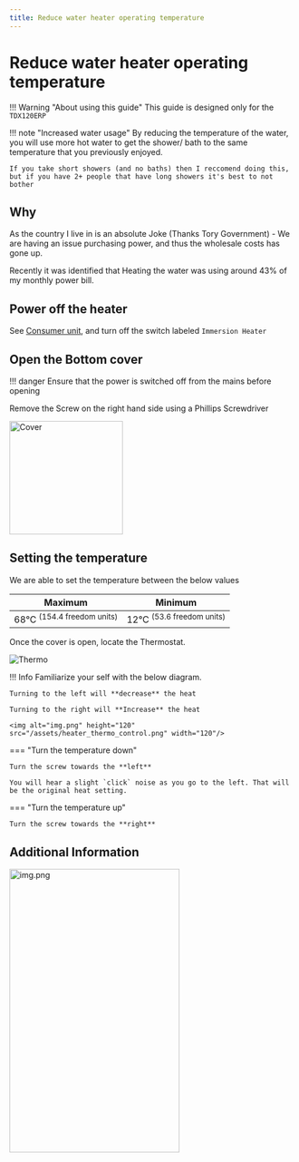 ```yaml
---
title: Reduce water heater operating temperature
---
```


# Reduce water heater operating temperature

!!! Warning "About using this guide"
    This guide is designed only for the `TDX120ERP`

!!! note "Increased water usage"
    By reducing the temperature of the water, you will use more hot water to get the shower/ bath to the same temperature
    that you previously enjoyed.

    If you take short showers (and no baths) then I reccomend doing this, but if you have 2+ people that have long showers it's best to not bother

## Why

As the country I live in is an absolute Joke (Thanks Tory Government) - We are having an issue purchasing power, and thus
the wholesale costs has gone up.

Recently it was identified that Heating the water was using around 43% of my monthly power bill.

## Power off the heater

See [Consumer unit](../cu/consumer-unit.md), and turn off the switch labeled `Immersion Heater`

## Open the Bottom cover

!!! danger
    Ensure that the power is switched off from the mains before opening


Remove the Screw on the right hand side using a Phillips Screwdriver


<img alt="Cover" height="200" src="/assets/heater_cover.jpeg" width="200"/>

## Setting the temperature

We are able to set the temperature between the below values

| Maximum                               | Minimum                              |
|---------------------------------------|--------------------------------------|
| 68°C <sup>(154.4 freedom units)</sup> | 12°C <sup>(53.6 freedom units)</sup> |

Once the cover is open, locate the Thermostat.

![Thermo](../../assets/heater_thermo.jpeg)

!!! Info
    Familiarize your self with the below diagram.

    Turning to the left will **decrease** the heat

    Turning to the right will **Increase** the heat

    <img alt="img.png" height="120" src="/assets/heater_thermo_control.png" width="120"/>


=== "Turn the temperature down"

    Turn the screw towards the **left**

    You will hear a slight `click` noise as you go to the left. That will be the original heat setting.

=== "Turn the temperature up"

    Turn the screw towards the **right**


## Additional Information

<img alt="img.png" height="500" src="/assets/heater_details.png" width="300"/>
